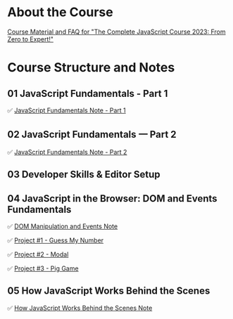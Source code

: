 # About the Course

[Course Material and FAQ for "The Complete JavaScript Course 2023: From Zero to Expert!"](README-AboutCourse.md)

# Course Structure and Notes

## 01 JavaScript Fundamentals - Part 1

✅ [JavaScript Fundamentals Note - Part 1](/01-Fundamentals-Part-1/01_Notes.md)

## 02 JavaScript Fundamentals 一 Part 2

✅ [JavaScript Fundamentals Note - Part 2](/02-Fundamentals-Part-2/02_Notes.md)

## 03 Developer Skills & Editor Setup

## 04 JavaScript in the Browser: DOM and Events Fundamentals

✅ [DOM Manipulation and Events Note](/05-Guess-My-Number/04_DOM_Manipulation.md)

✅ [Project #1 - Guess My Number](/05-Guess-My-Number/starter/)

✅ [Project #2 - Modal](/06-Modal/starter/)

✅ [Project #3 - Pig Game](/07-Pig-Game/starter/)

## 05 How JavaScript Works Behind the Scenes

✅ [How JavaScript Works Behind the Scenes Note](/08-Behind-the-Scenes/05_Notes.md)
